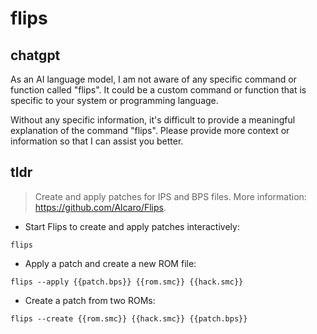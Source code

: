 # flips 
## chatgpt 
As an AI language model, I am not aware of any specific command or function called "flips". It could be a custom command or function that is specific to your system or programming language. 

Without any specific information, it's difficult to provide a meaningful explanation of the command "flips". Please provide more context or information so that I can assist you better. 

## tldr 
 
> Create and apply patches for IPS and BPS files.
> More information: <https://github.com/Alcaro/Flips>.

- Start Flips to create and apply patches interactively:

`flips`

- Apply a patch and create a new ROM file:

`flips --apply {{patch.bps}} {{rom.smc}} {{hack.smc}}`

- Create a patch from two ROMs:

`flips --create {{rom.smc}} {{hack.smc}} {{patch.bps}}`
